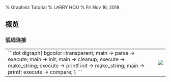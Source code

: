 % Graphviz Tutorial
% LARRY HOU
% Fri Nov 16, 2018

## 概览

### 弧线连接
<table width="100%" height="100%"><tr><td style="vertical-align:top">
```dot
digraph{
    bgcolor=transparent;
	main -> parse -> execute;
	main -> init;
	main -> cleanup;
	execute -> make_string;
	execute -> printf
	init -> make_string;
	main -> printf;
	execute -> compare;
}
```
</td><td style="vertical-align:middle"><img class="plain" src="1-1.svg"/></td></tr></table>

<div class="fragment">
```bash
dot g.dot -Tsvg -o g.svg
```
</div>

### 折线连接
<table width="100%" height="100%"><tr><td style="vertical-align:top">
```dot
digraph{
	bgcolor=transparent;
	splines=polyline;
	main -> parse -> execute;
	main -> init;
	main -> cleanup;
	execute -> make_string;
	execute -> printf
	init -> make_string;
	main -> printf;
	execute -> compare;
}
```
</td><td style="vertical-align:middle"><img class="plain" src="1-2.svg"/></td></tr></table>

### 箭头样式
<table width="100%" height="100%"><tr><td style="vertical-align:top">
```dot
digraph{
	bgcolor=transparent;
	splines=polyline;
	edge[arrowhead=vee];
	main -> parse -> execute;
	main -> init;
	main -> cleanup;
	execute -> make_string;
	execute -> printf
	init -> make_string;
	main -> printf;
	execute -> compare;
}
```
</td><td style="vertical-align:middle"><img class="plain" src="1-3.svg"/></td></tr></table>

### 左右排版
<table width="100%" height="100%"><tr><td style="vertical-align:top">
```dot
digraph{
	bgcolor=transparent;
	splines=polyline;
	rankdir=LR;
	edge[arrowhead=vee];
	main -> parse -> execute;
	main -> init;
	main -> cleanup;
	execute -> make_string;
	execute -> printf
	init -> make_string;
	main -> printf;
	execute -> compare;
}
```
</td><td style="vertical-align:middle"><img class="plain" src="1-4.svg"/></td></tr></table>

### 下上排版
<table width="100%" height="100%"><tr><td style="vertical-align:top">
```dot
digraph{
	bgcolor=transparent;
	splines=polyline;
	rankdir=BT;
	edge[arrowhead=vee];
	main -> parse -> execute;
	main -> init;
	main -> cleanup;
	execute -> make_string;
	execute -> printf
	init -> make_string;
	main -> printf;
	execute -> compare;
}
```
</td><td style="vertical-align:middle"><img class="plain" src="1-5.svg"/></td></tr></table>

### 节点形状
<table width="100%" height="100%"><tr><td style="vertical-align:top">
```dot
digraph{
	bgcolor=transparent;
	splines=polyline;
	edge[arrowhead=vee];
	node[shape=note];
	main -> parse -> execute;
	main -> init;
	main -> cleanup;
	execute -> make_string;
	execute -> printf
	init -> make_string;
	main -> printf;
	execute -> compare;
}
```
</td><td style="vertical-align:middle"><img class="plain" src="1-6.svg"/></td></tr></table>

## 图形/Graph

### 图形定义

<div style="font-size:30px;">图形脚本是个文本文件，`digraph`后面紧跟图形引用名，然后`{}`里面定义图形内容</div>

```dot
digraph {
}
```

### 嵌套图形

```dot
digraph 
{
    subgraph subgraph_name {

    }
}
```

### 复合图形

<div style="font-size:30px;">在复合图形里面设置属性`compound`，然后可以把嵌套图形作为整体来连接</div>
<table width="100%" height="100%"><tr><td style="vertical-align:top">
```dot
digraph
{
	bgcolor=transparent;
    compound=true;
    subgraph cluster0 
	{
      a -> b;
      a -> c;
      b -> d;
      c -> d;
    }
    subgraph cluster1 
	{
		e -> g;
		e -> f; 
	}
    b -> f [lhead=cluster1];
    d -> e;
    c -> g [ltail=cluster0, lhead=cluster1];
    c -> e [ltail=cluster0];
	d -> h;
}
```
</td><td><img class="plain" src="2-1.svg"/></td></tr></table>

### 图形属性

<div style="font-size:30px;">前面用到的`bgcolor`/`compound`/`splines`等都是图形属性</div>
```dot
digraph
{
	bgcolor=transparent;
    compound=true;
}
```

<div style="font-size:30px;">也可以把图形属性设置放到`graph[]`里面</div>
```dot
digraph
{
    graph[bgcolor=transparent, compound=true]
}
```

<div style="font-size:30px;">[更多属性设置](https://graphviz.gitlab.io/_pages/pdf/dotguide.pdf)</div>

## 节点/Node

### 节点形状
<div style="font-size:30px;">流程图的每个节点都一个形状</div>

<div style="overflow: auto;max-height: 450px">
<table width="100%" height="100%">
    <tr>
        <td style="text-align: center;"><img class="plain" src="box.svg"/></td>
        <td style="text-align: center;"><img class="plain" src="polygon.svg"/></td>
        <td style="text-align: center;"><img class="plain" src="ellipse.svg"/></td>
        <td style="text-align: center;"><img class="plain" src="oval.svg"/></td>
    </tr>
    <tr>
        <td style="text-align: center;"><img class="plain" src="circle.svg"/></td>
        <td style="text-align: center;"><img class="plain" src="point.svg"/></td>
        <td style="text-align: center;"><img class="plain" src="egg.svg"/></td>
        <td style="text-align: center;"><img class="plain" src="triangle.svg"/></td>
    </tr>
    <tr>
        <td style="text-align: center;"><img class="plain" src="plaintext.svg"/></td>
        <td style="text-align: center;"><img class="plain" src="plain.svg"/></td>
        <td style="text-align: center;"><img class="plain" src="diamond.svg"/></td>
        <td style="text-align: center;"><img class="plain" src="trapezium.svg"/></td>
    </tr>
    <tr>
        <td style="text-align: center;"><img class="plain" src="parallelogram.svg"/></td>
        <td style="text-align: center;"><img class="plain" src="house.svg"/></td>
        <td style="text-align: center;"><img class="plain" src="pentagon.svg"/></td>
        <td style="text-align: center;"><img class="plain" src="hexagon.svg"/></td>
    </tr>
    <tr>
        <td style="text-align: center;"><img class="plain" src="septagon.svg"/></td>
        <td style="text-align: center;"><img class="plain" src="octagon.svg"/></td>
        <td style="text-align: center;"><img class="plain" src="doublecircle.svg"/></td>
        <td style="text-align: center;"><img class="plain" src="doubleoctagon.svg"/></td>
    </tr>
    <tr>
        <td style="text-align: center;"><img class="plain" src="tripleoctagon.svg"/></td>
        <td style="text-align: center;"><img class="plain" src="invtriangle.svg"/></td>
        <td style="text-align: center;"><img class="plain" src="invtrapezium.svg"/></td>
        <td style="text-align: center;"><img class="plain" src="invhouse.svg"/></td>
    </tr>
    <tr>
        <td style="text-align: center;"><img class="plain" src="Mdiamond.svg"/></td>
        <td style="text-align: center;"><img class="plain" src="Msquare.svg"/></td>
        <td style="text-align: center;"><img class="plain" src="Mcircle.svg"/></td>
        <td style="text-align: center;"><img class="plain" src="rect.svg"/></td>
    </tr>
    <tr>
        <td style="text-align: center;"><img class="plain" src="rectangle.svg"/></td>
        <td style="text-align: center;"><img class="plain" src="square.svg"/></td>
        <td style="text-align: center;"><img class="plain" src="star.svg"/></td>
        <td style="text-align: center;"><img class="plain" src="none.svg"/></td>
    </tr>
    <tr>
        <td style="text-align: center;"><img class="plain" src="underline.svg"/></td>
        <td style="text-align: center;"><img class="plain" src="cylinder.svg"/></td>
        <td style="text-align: center;"><img class="plain" src="note.svg"/></td>
        <td style="text-align: center;"><img class="plain" src="tab.svg"/></td>
    </tr>
    <tr>
        <td style="text-align: center;"><img class="plain" src="folder.svg"/></td>
        <td style="text-align: center;"><img class="plain" src="box3d.svg"/></td>
        <td style="text-align: center;"><img class="plain" src="component.svg"/></td>
        <td style="text-align: center;"><img class="plain" src="promoter.svg"/></td>
    </tr>
    <tr>
        <td style="text-align: center;"><img class="plain" src="cds.svg"/></td>
        <td style="text-align: center;"><img class="plain" src="terminator.svg"/></td>
        <td style="text-align: center;"><img class="plain" src="utr.svg"/></td>
        <td style="text-align: center;"><img class="plain" src="primersite.svg"/></td>
    </tr>
    <tr>
        <td style="text-align: center;"><img class="plain" src="restrictionsite.svg"/></td>
        <td style="text-align: center;"><img class="plain" src="fivepoverhang.svg"/></td>
        <td style="text-align: center;"><img class="plain" src="threepoverhang.svg"/></td>
        <td style="text-align: center;"><img class="plain" src="noverhang.svg"/></td>
    </tr>
    <tr>
        <td style="text-align: center;"><img class="plain" src="assembly.svg"/></td>
        <td style="text-align: center;"><img class="plain" src="signature.svg"/></td>
        <td style="text-align: center;"><img class="plain" src="insulator.svg"/></td>
        <td style="text-align: center;"><img class="plain" src="ribosite.svg"/></td>
    </tr>
    <tr>
        <td style="text-align: center;"><img class="plain" src="rnastab.svg"/></td>
        <td style="text-align: center;"><img class="plain" src="proteasesite.svg"/></td>
        <td style="text-align: center;"><img class="plain" src="proteinstab.svg"/></td>
        <td style="text-align: center;"><img class="plain" src="rpromoter.svg"/></td>
    </tr>
    <tr>
        <td style="text-align: center;"><img class="plain" src="rarrow.svg"/></td>
        <td style="text-align: center;"><img class="plain" src="larrow.svg"/></td>
        <td style="text-align: center;"><img class="plain" src="lpromoter.svg"/></td>
    </tr>
</table>
</div>

### 定制多边形

<table width="100%" height="100%"><tr><td style="vertical-align:top">
```dot
digraph {
	bgcolor=transparent;
	g1[shape=polygon, sides=5, regular=true]
	g2[shape=polygon, sides=5, regular=true]
	g3[shape=polygon, sides=5, regular=true, peripheries=2]
	g4[shape=polygon, sides=5, regular=true, peripheries=3]
	g5[shape=polygon, sides=5, regular=true, peripheries=4]
	g6[shape=polygon, sides=6, regular=true, peripheries=2]
	g7[shape=polygon, sides=7, regular=true]
	g8[shape=polygon, sides=8, regular=true]
	g9[shape=polygon, sides=9, regular=true]
	g10[shape=polygon, sides=10, regular=true, peripheries=6]
	a1[shape=polygon, sides=4, distortion=0.5]
	a2[shape=polygon, sides=4, skew=0.5]
	g1 -> {g2,g3,g4,g5}
	g3 -> {g6, g7}
	g6 -> {g8, g9, g10}
	g7 -> a1 -> a2;
}
```
</td><td style="vertical-align:middle"><img class="plain" src="3-2.svg"/></td></tr></table>

### 连接方位

<table width="100%" height="100%"><tr><td style="vertical-align:top">
```dot
digraph
{
	bgcolor=transparent;
	edge[arrowhead=vee];
	node[shape=note, tailport=n];
	main -> parse -> execute;
	main:se -> init:n;
	main -> cleanup;
	execute -> make_string[tailport=sw];
	execute -> printf[tailport=nw, headport=nw]
	init:e -> make_string:e;
	main -> printf[headport=s];
	execute -> compare;
}
```
</td><td style="vertical-align:middle"><img class="plain" src="3-4.svg"/></td></tr></table>

### 表格图形

<table width="100%" height="100%"><tr><td style="vertical-align:top">
```dot
digraph 
{
	bgcolor=transparent;
	node [shape=record];
	struct1 [shape=record, 
		label="<f0> left|<f1> mid\ dle|<f2> right"];
	struct2 [shape=record,
		label="<f0> one|<f1> two"];
	struct3 [shape=record,
		label="hello\nworld |{ b |{c|<here> d|e}| f}| g | h"];
	struct1 -> struct2;
	struct1 -> struct3;
 }
```
</td><td style="vertical-align:middle"><img class="plain" src="3-3.svg"/></td></tr></table>

### 排列规则

<div style="font-size:30px">node属性设置shape=record，同时label属性里面添加竖线`|`分割的单元格，使用花括号`{}`可以增加嵌套表格，默认为横排，奇数次嵌套表示竖排，偶数次嵌套表示横排</div>

<table width="100%" height="100%"><tr><td style="vertical-align:top">
```dot
digraph 
{
	bgcolor=transparent;
	node [shape=record, 
        fontname="Baskerville"];
	table [shape=record,
        label="0|A|{1|B|{2|C|{3|D|{4|E|F|G}|H|I}|J|K}|L|M}|N|O"];
}
```
</td><td style="vertical-align:middle"><img class="plain" src="t.svg"/></td></tr></table>



### 表格锚点 1/3

<table width="100%" height="100%"><tr><td style="vertical-align:top">
```dot
digraph
{
	bgcolor=transparent;
	node [shape = record,height=.1];
	node0[label = "<f0> |<f1> G|<f2> "];
	node1[label = "<f0> |<f1> E|<f2> "];
	node2[label = "<f0> |<f1> B|<f2> "];
	node3[label = "<f0> |<f1> F|<f2> "];
	node4[label = "<f0> |<f1> R|<f2> "];
	node5[label = "<f0> |<f1> H|<f2> "];
	node6[label = "<f0> |<f1> Y|<f2> "];
	node7[label = "<f0> |<f1> A|<f2> "];
	node8[label = "<f0> |<f1> C|<f2> "];
	"node0":f2 -> "node4":f1;
	"node0":f0 -> "node1":f1;
	"node1":f0 -> "node2":f1;
	"node1":f2 -> "node3":f1;
	"node2":f2 -> "node8":f1;
	"node2":f0 -> "node7":f1;
	"node4":f2 -> "node6":f1;
	"node4":f0 -> "node5":f1;
}
```
</td><td style="vertical-align:middle"><img class="plain" src="3-5.svg"/></td></tr></table>

### 表格锚点 2/3

<table width="100%" height="100%"><tr><td style="vertical-align:top">
```dot
digraph 
{
	bgcolor=transparent;
	node [shape=record];
	struct1 [shape=record,
        label="<f0> left|<f1> middle|<f2> right"];
	struct2 [shape=record,
        label="<f0> one|<f1> two"];
	struct3 [shape=record,
        label="hello\nworld |{ b |{c|<here> d|e}| f}| g | h"];
	struct1:f1 -> struct2:f0;
	struct1:f2 -> struct3:here;
}
```
</td><td style="vertical-align:middle"><img class="plain" src="3-6.svg"/></td></tr></table>

### 表格锚点 3/3

<table width="100%" height="100%"><tr><td style="vertical-align:top">
```dot
digraph
{
	bgcolor=transparent;
	nodesep=.05;
	rankdir=LR;
	node [shape=record,width=.1,height=.1];

	node0 [label = 
        "<f0> |<f1> |<f2> |<f3> |<f4> |<f5> |<f6> | ",
        height=2.5];
	node [width = 1.5];
	node1 [label = "{<n> n14 | 719 |<p> }"];
	node2 [label = "{<n> a1  | 805 |<p> }"];
	node3 [label = "{<n> i9  | 718 |<p> }"];
	node4 [label = "{<n> e5  | 989 |<p> }"];
	node5 [label = "{<n> t20|959|<p>}"];
	node6 [label = "{<n> o15|794|<p>}"];
	node7 [label = "{<n> s19|659|<p>}"];
	
	node0:f0 -> node1:n;
	node0:f1 -> node2:n;
	node0:f2 -> node3:n;
	node0:f5 -> node4:n;
	node0:f6 -> node5:n;
	node2:p -> node6:n;
	node4:p -> node7:n;
 }

```
</td><td style="vertical-align:middle"><img class="plain" src="3-7.svg"/></td></tr></table>


### 设置样式

<div style="font-size:30px;">类似图形属性，节点属性设置放到`node[]`里面</div>

<table width="100%" height="100%"><tr><td style="vertical-align:top">
```dot
digraph
{
	bgcolor=transparent;
    compound=true;
	node[shape=octagon]
    subgraph cluster0 
	{
      a -> b;
      a -> c;
      b -> d;
      c -> d;
    }
    subgraph cluster1 
	{
		e -> g;
		e -> f; 
	}
    b -> f [lhead=cluster1];
    d -> e;
    c -> g [ltail=cluster0, lhead=cluster1];
    c -> e [ltail=cluster0];
	d -> h;
}
```
</td><td style="vertical-align:middle"><img class="plain" src="3-1.svg"/></td></tr></table>

<div style="font-size:30px;">[更多属性设置](https://graphviz.gitlab.io/_pages/pdf/dotguide.pdf)</div>

### 节点属性

- `node[]`定义的属性影响之后的节点属性
- 单个节点后添加方括号`[]`可以覆盖覆盖`node`定义的属性
- `node[]`属性可以重复出现，后定义的属性覆盖之前的属性

## 线条/Edge

### 箭头样式

<div style="overflow: auto;max-height: 450px">
<table width="100%" height="100%">
    <tr>
        <td style="text-align: center;"><img class="plain" src="arrow_box.svg"/></td>
        <td style="text-align: center;"><img class="plain" src="arrow_rbox.svg"/></td>
        <td style="text-align: center;"><img class="plain" src="arrow_lbox.svg"/></td>
        <td style="text-align: center;"><img class="plain" src="arrow_obox.svg"/></td>
    </tr>
    <tr>
        <td style="text-align: center;"><img class="plain" src="arrow_crow.svg"/></td>
        <td style="text-align: center;"><img class="plain" src="arrow_rcrow.svg"/></td>
        <td style="text-align: center;"><img class="plain" src="arrow_lcrow.svg"/></td>
        <td style="text-align: center;"><img class="plain" src="arrow_curve.svg"/></td>
    </tr>
    <tr>
        <td style="text-align: center;"><img class="plain" src="arrow_rcurve.svg"/></td>
        <td style="text-align: center;"><img class="plain" src="arrow_lcurve.svg"/></td>
        <td style="text-align: center;"><img class="plain" src="arrow_diamond.svg"/></td>
        <td style="text-align: center;"><img class="plain" src="arrow_rdiamond.svg"/></td>
    </tr>
    <tr>
        <td style="text-align: center;"><img class="plain" src="arrow_ldiamond.svg"/></td>
        <td style="text-align: center;"><img class="plain" src="arrow_odiamond.svg"/></td>
        <td style="text-align: center;"><img class="plain" src="arrow_dot.svg"/></td>
        <td style="text-align: center;"><img class="plain" src="arrow_odot.svg"/></td>
    </tr>
    <tr>
        <td style="text-align: center;"><img class="plain" src="arrow_icurve.svg"/></td>
        <td style="text-align: center;"><img class="plain" src="arrow_ricurve.svg"/></td>
        <td style="text-align: center;"><img class="plain" src="arrow_licurve.svg"/></td>
        <td style="text-align: center;"><img class="plain" src="arrow_oicurve.svg"/></td>
    </tr>
    <tr>
        <td style="text-align: center;"><img class="plain" src="arrow_inv.svg"/></td>
        <td style="text-align: center;"><img class="plain" src="arrow_none.svg"/></td>
        <td style="text-align: center;"><img class="plain" src="arrow_rnone.svg"/></td>
        <td style="text-align: center;"><img class="plain" src="arrow_lnone.svg"/></td>
    </tr>
    <tr>
        <td style="text-align: center;"><img class="plain" src="arrow_onone.svg"/></td>
        <td style="text-align: center;"><img class="plain" src="arrow_normal.svg"/></td>
        <td style="text-align: center;"><img class="plain" src="arrow_rnormal.svg"/></td>
        <td style="text-align: center;"><img class="plain" src="arrow_lnormal.svg"/></td>
    </tr>
    <tr>
        <td style="text-align: center;"><img class="plain" src="arrow_tee.svg"/></td>
        <td style="text-align: center;"><img class="plain" src="arrow_rtee.svg"/></td>
        <td style="text-align: center;"><img class="plain" src="arrow_ltee.svg"/></td>
        <td style="text-align: center;"><img class="plain" src="arrow_vee.svg"/></td>
    </tr>
</table>
</div>

### 线条属性

<div style="font-size:30px;">线条属性设置放到`edge[]`里面</div>

<table width="100%" height="100%"><tr><td style="vertical-align:top">
```dot
digraph {
	bgcolor=transparent;
    edge[arrowhead="diamond"]
    subgraph cluster0 {
        color=black;
		style=dotted;
        a0 -> a1 -> a2 -> a3;
        label = "process #1";
    }
    subgraph cluster1 {
        node [style=filled];
        b0 -> b1 -> b2 -> b3;
        label = "process #2";
        color=blue;
		style=dotted;
    }
    start -> a0;
    start -> b0;
    a1 -> b3;
    b2 -> a3;
    a3 -> a0;
    a3 -> end;
    b3 -> end;
    start [shape=Mdiamond];
    end [shape=Msquare];
}
```
</td><td style="vertical-align:middle"><img class="plain" src="4-1.svg"/></td></tr></table>

<div style="font-size:30px;">[更多属性设置](https://graphviz.gitlab.io/_pages/pdf/dotguide.pdf)</div>


